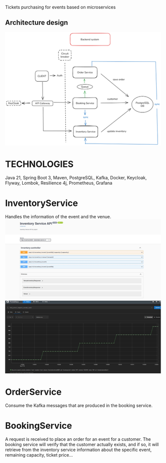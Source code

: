 Tickets purchasing for events based on microservices

## Architecture design

![Diseño de Arquitectura](inventoryservice/docs/architecture-design/Diagram.png)

# TECHNOLOGIES
Java 21, Spring Boot 3, Maven, PostgreSQL, Kafka, Docker, Keycloak, Flyway, Lombok, Resilience 4j, Prometheus, Grafana


# InventoryService
Handles the information of the event and the venue.
![](inventoryservice/docs/documentationimg/InventoryService%20swagger.JPG)
![](inventoryservice/docs/documentationimg/Metric%20prometheus.JPG)



# OrderService
Consume the Kafka messages that are produced in the booking service.


# BookingService
A request is received to place an order for an event for a customer. The booking service will verify that the customer actually exists, and if so, it will retrieve from the inventory service information about the specific event, remaining capacity, ticket price...




